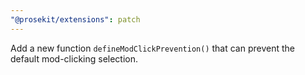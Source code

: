 ```yaml
---
"@prosekit/extensions": patch
---
```


Add a new function `defineModClickPrevention()` that can prevent the default mod-clicking selection.
